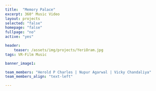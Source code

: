 ```yaml
---
title:  "Memory Palace"
excerpt: 360° Music Video
layout: projects   
selected: "false"
homepage: "false"
fullpage: "no"
active: "yes"

header:
    teaser: /assets/img/projects/YeriOram.jpg
tags: VR-Film Music

banner_image1:

team_members: "Herold P Charles | Nupur Agarwal | Vicky Chandaliya"
team_members_align: "text-left"

---
```

